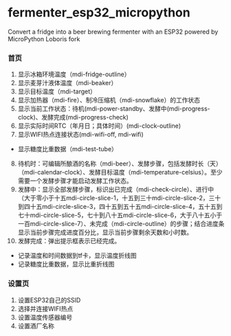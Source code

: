 # fermenter_esp32_micropython
Convert a fridge into a beer brewing fermenter with an ESP32 powered by MicroPython Loboris fork

### 首页
1. 显示冰箱环境温度（mdi-fridge-outline）
2. 显示麦芽汁液体温度（mdi-beaker）
3. 显示目标温度（mdi-target）
4. 显示加热器（mdi-fire）、制冷压缩机（mdi-snowflake）的工作状态
5. 显示当前工作状态：待机(mdi-power-standby、发酵中(mdi-progress-clock)、发酵完成(mdi-progress-check)
6. 显示实际时间RTC（年月日；具体时间）(mdi-clock-outline)
7. 显示WIFI热点连接状态(mdi-wifi-off, mdi-wifi)
- 显示糖度比重数据（mdi-test-tube）
8. 待机时：可编辑所酿酒的名称（mdi-beer）、发酵步骤，包括发酵时长（天）（mdi-calendar-clock）、发酵目标温度（mdi-temperature-celsius）。至少需要一个发酵步骤才能启动发酵工作状态。
9. 发酵中：显示全部发酵步骤，标识出已完成（mdi-check-circle）、进行中（大于零小于十五mdi-circle-slice-1，十五到三十mdi-circle-slice-2，三十到四十五mdi-circle-slice-3，四十五到五十五mdi-circle-slice-4，五十五到七十mdi-circle-slice-5，七十到八十五mdi-circle-slice-6，大于八十五小于一百mdi-circle-slice-7）、未完成（mdi-circle-outline）的步骤；结合进度条显示当前步骤完成进度百分比，显示当前步骤剩余天数和小时数。
10. 发酵完成：弹出提示框表示已经完成。
- 记录温度和时间数据到tf卡，显示温度折线图
- 记录糖度比重数据，显示比重折线图

### 设置页
1. 设置ESP32自己的SSID
2. 选择并连接WIFI热点
3. 设置温度传感器编号
4. 设置酒厂名称
